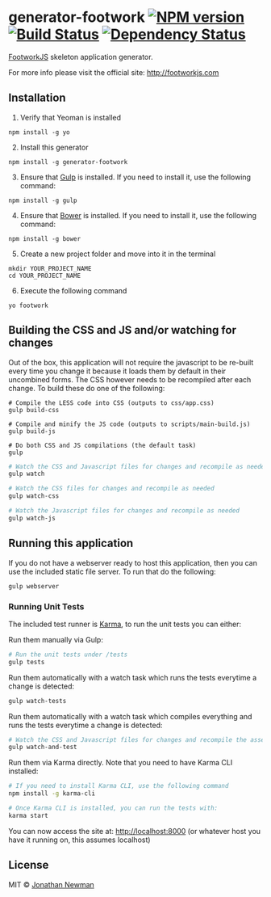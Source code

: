 # generator-footwork [![NPM version][npm-image]][npm-url] [![Build Status][travis-image]][travis-url] [![Dependency Status][daviddm-image]][daviddm-url]

[FootworkJS](http://footworkjs.com) skeleton application generator.

For more info please visit the official site: http://footworkjs.com

## Installation

1. Verify that Yeoman is installed

  ```shell
  npm install -g yo
  ```
2. Install this generator

  ```shell
  npm install -g generator-footwork
  ```

3. Ensure that [Gulp](http://gulpjs.com/) is installed. If you need to install it, use the following command:

  ```shell
  npm install -g gulp
  ```
4. Ensure that [Bower](http://bower.io/) is installed. If you need to install it, use the following command:

  ```shell
  npm install -g bower
  ```

5. Create a new project folder and move into it in the terminal

  ```shell
  mkdir YOUR_PROJECT_NAME
  cd YOUR_PROJECT_NAME
  ```

6. Execute the following command

  ```shell
  yo footwork
  ```

## Building the CSS and JS and/or watching for changes

Out of the box, this application will not require the javascript to be re-built every time you change it because it loads them by default in their uncombined forms. The CSS however needs to be recompiled after each change. To build these do one of the following:

```shell
# Compile the LESS code into CSS (outputs to css/app.css)
gulp build-css
```

```shell
# Compile and minify the JS code (outputs to scripts/main-build.js)
gulp build-js
```

```shell
# Do both CSS and JS compilations (the default task)
gulp
```

```bash
# Watch the CSS and Javascript files for changes and recompile as needed
gulp watch
```

```bash
# Watch the CSS files for changes and recompile as needed
gulp watch-css
```

```bash
# Watch the Javascript files for changes and recompile as needed
gulp watch-js
```

## Running this application

If you do not have a webserver ready to host this application, then you can use the included static file server. To run that do the following:

```shell
gulp webserver
```

### Running Unit Tests

The included test runner is [Karma](http://karma-runner.github.io/), to run the unit tests you can either:

Run them manually via Gulp:
```bash
# Run the unit tests under /tests
gulp tests
```

Run them automatically with a watch task which runs the tests everytime a change is detected:
```bash
gulp watch-tests
```

Run them automatically with a watch task which compiles everything and runs the tests everytime a change is detected:
```bash
# Watch the CSS and Javascript files for changes and recompile the assets as needed
gulp watch-and-test
```

Run them via Karma directly. Note that you need to have Karma CLI installed:
```bash
# If you need to install Karma CLI, use the following command
npm install -g karma-cli
```

```bash
# Once Karma CLI is installed, you can run the tests with:
karma start
```

You can now access the site at: [http://localhost:8000](http://localhost:8000) (or whatever host you have it running on, this assumes localhost)

## License

MIT © [Jonathan Newman](http://staticty.pe)


[npm-image]: https://badge.fury.io/js/generator-footwork.svg
[npm-url]: https://npmjs.org/package/generator-footwork
[travis-image]: https://travis-ci.org/footworkjs/generator-footwork.svg?branch=master
[travis-url]: https://travis-ci.org/footworkjs/generator-footwork
[daviddm-image]: https://david-dm.org/footworkjs/generator-footwork.svg?theme=shields.io
[daviddm-url]: https://david-dm.org/footworkjs/generator-footwork
